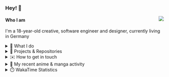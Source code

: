 ### Hey! 👋

[<img src="https://lanyard-profile-readme.vercel.app/api/228965621478588416" align="right">](https://discord.com/users/228965621478588416)

#### Who I am

I'm a 18-year-old creative, software engineer and designer, currently living in Germany

<details>
  <summary>💼 What I do</summary>

I currently am working on starting a publishing and management company for creatives.
I also am creative lead, community manager, and web developer at the Minecraft Server [Xenyria](https://xenyria.net) and the team behind it, [Pixelground Labs](https://pixelgroundlabs.com).
</details>

<details>
  <summary>📁 Projects & Repositories</summary>

<table>
    <thead>
        <tr>
            <th colspan=2>Svelte Libraries</th>
        </tr>
    </thead>
    <tbody>
        <tr>
            <td><a href="https://github.com/pixelgroundlabs/svelte-skinview3d">pixelgroundlabs/svelte-skinview3d</a></td>
            <td>A svelte component for rendering Minecraft SKins in 3D based on <a href="https://github.com/bs-community/skinview3d">skinview3d</a></td>
        </tr>
    </tbody>
    <thead>
        <tr>
            <th colspan=2>Minecraft Mods</th>
        </tr>
    </thead>
    <tbody>
        <tr>
            <td><a href="https://github.com/XenyriaNET/xeem">Xenyria Experience Enhancement Mod</a></td>
            <td>A client-side Minecraft Mod aiming to improve the experience on the Xenyria Minecraft Server</td>
        </tr>
    </tbody>
    <thead>
        <tr>
            <th colspan=2>Old Stuff</th>
        </tr>
    </thead>
    <tbody>
        <tr>
            <td><a href="https://github.com/OfficialCRUGG/lwstatus">lwstatus</a></td>
            <td>Lightweight webserver exposing various system metrics as a JSON endpoint and frontend</td>
        </tr>
        <tr>
            <td><a href="https://github.com/OfficialCRUGG/cfddns">cfddns / cloudflare-dyndns</a></td>
            <td>Simple application to run in the background that regularly checks for IP address changes and updates specific Cloudflare DNS Records accordingly. <s><i>Not sure how this still works...</i></s></td>
        </tr>
    </tbody>
</table>

</details>

<details>
  <summary>✉️ How to get in touch</summary>
  
> Sorted by how quickly you can expect a reply
- [Hit me up on Discord](https://discord.com/users/228965621478588416)
- [Hit me up on Twitter](https://twitter.com/cruggdev)
- [Send me a mail](mailto:me@crg.sh)
</details>


<details>
  <summary>🌸 My recent anime & manga activity</summary>
  
<!-- ANILIST_ACTIVITY:start -->

-   📺 Watched episode 9 - 10 of [Classroom of the Elite Season 2](https://anilist.co/anime/145545) (02:50, 14 May 2024)
-   📺 Watched episode 8 of [Classroom of the Elite Season 2](https://anilist.co/anime/145545) (01:32, 13 May 2024)
-   📺 Completed [Gabriel DropOut](https://anilist.co/anime/21878) (17:06, 12 May 2024)
-   📺 Watched episode 11 of [Gabriel DropOut](https://anilist.co/anime/21878) (16:40, 12 May 2024)
-   📺 Watched episode 10 of [Gabriel DropOut](https://anilist.co/anime/21878) (21:58, 11 May 2024)

<!-- ANILIST_ACTIVITY:end -->
</details>

<details>
  <summary>⏱️ WakaTime Statistics</summary>

<!--START_SECTION:waka-->

```txt
From: 05 May 2024 - To: 12 May 2024

Svelte        16 hrs 59 mins  ██████████████▒░░░░░░░░░░   57.31 %
TypeScript    6 hrs 5 mins    █████░░░░░░░░░░░░░░░░░░░░   20.52 %
JavaScript    2 hrs 22 mins   ██░░░░░░░░░░░░░░░░░░░░░░░   08.01 %
HTML          59 mins         █░░░░░░░░░░░░░░░░░░░░░░░░   03.36 %
CSS           53 mins         ▓░░░░░░░░░░░░░░░░░░░░░░░░   02.99 %
```

<!--END_SECTION:waka-->
</details>
